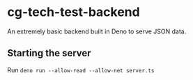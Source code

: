 # cg-tech-test-backend

An extremely basic backend built in Deno to serve JSON data.

## Starting the server
Run `deno run --allow-read --allow-net server.ts`